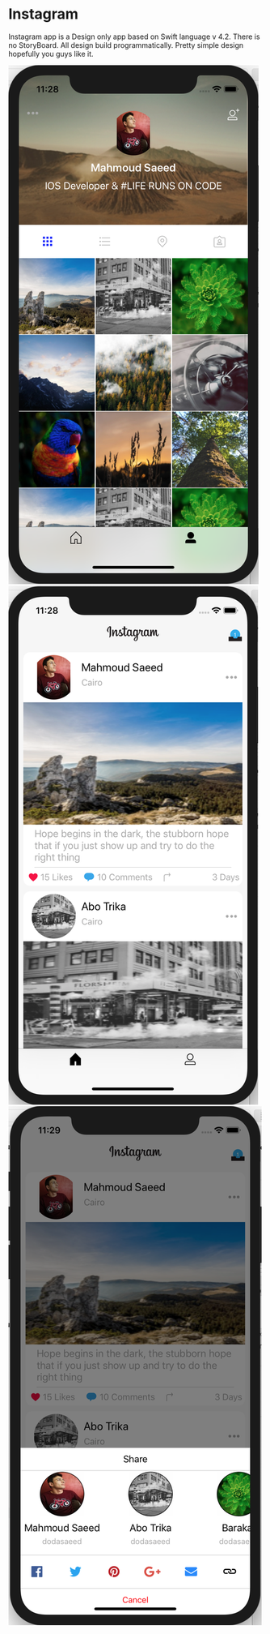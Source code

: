 # Instagram

Instagram app is a Design only app based on Swift language v 4.2.
There is no StoryBoard.
All design build programmatically.
Pretty simple design hopefully you guys like it.

![](Screen%20Shot%202019-10-14%20at%2011.28.24%20AM.png)
![](Screen%20Shot%202019-10-14%20at%2011.28.30%20AM.png)
![](Screen%20Shot%202019-10-14%20at%2011.29.18%20AM.png)

